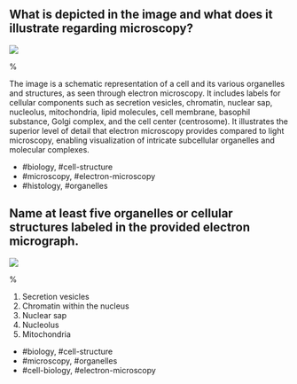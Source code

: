 ## What is depicted in the image and what does it illustrate regarding microscopy?

![](https://cdn.mathpix.com/cropped/2024_07_05_04e93c00f0989932db48g-1.jpg?height=1049&width=705&top_left_y=207&top_left_x=403)

%
  
The image is a schematic representation of a cell and its various organelles and structures, as seen through electron microscopy. It includes labels for cellular components such as secretion vesicles, chromatin, nuclear sap, nucleolus, mitochondria, lipid molecules, cell membrane, basophil substance, Golgi complex, and the cell center (centrosome). It illustrates the superior level of detail that electron microscopy provides compared to light microscopy, enabling visualization of intricate subcellular organelles and molecular complexes.

- #biology, #cell-structure
- #microscopy, #electron-microscopy
- #histology, #organelles

## Name at least five organelles or cellular structures labeled in the provided electron micrograph.

![](https://cdn.mathpix.com/cropped/2024_07_05_04e93c00f0989932db48g-1.jpg?height=1049&width=705&top_left_y=207&top_left_x=403)

%
  
1. Secretion vesicles
2. Chromatin within the nucleus
3. Nuclear sap
4. Nucleolus
5. Mitochondria

- #biology, #cell-structure
- #microscopy, #organelles
- #cell-biology, #electron-microscopy